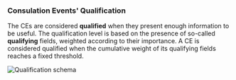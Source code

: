 ### Consulation Events' Qualification ###
The CEs are considered **qualified** when they present enough information to be useful. The qualification level is based on the presence of so-called **qualifying** fields, weighted according to their importance. A CE is considered qualified when the cumulative weight of its qualifying fields reaches a fixed threshold.

![Qualification schema](images/ezPAARSE-Qualification-des-ECs.png "CEs' Qualification")

